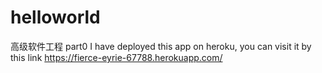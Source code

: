 # helloworld
高级软件工程 part0
I have deployed this app on heroku, you can visit it by this link https://fierce-eyrie-67788.herokuapp.com/ 
